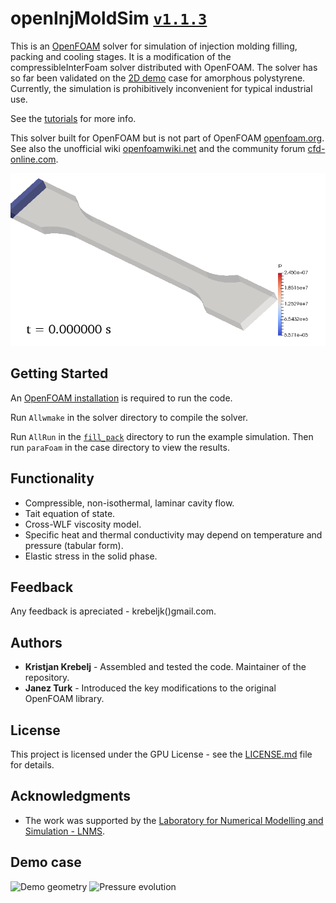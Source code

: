 # openInjMoldSim [`v1.1.3`](VERSION.md)

This is an [OpenFOAM](http://openfoamwiki.net/index.php/Installation) solver for simulation of injection molding filling, packing and cooling stages.
It is a modification of the compressibleInterFoam solver distributed with OpenFOAM.
The solver has so far been validated on the [2D demo](https://nbviewer.jupyter.org/github/krebeljk/openInjMoldSim/blob/master/tutorials/Tutorials.ipynb) case for amorphous polystyrene.
Currently, the simulation is prohibitively inconvenient for typical industrial use.

See the [tutorials](https://nbviewer.jupyter.org/github/krebeljk/openInjMoldSim/blob/master/tutorials/Tutorials.ipynb) for more info.

This solver built for OpenFOAM but is not part of OpenFOAM [openfoam.org](https://openfoam.org/). See also the unofficial wiki
[openfoamwiki.net](https://openfoamwiki.net/index.php/Main_Page) and the community forum
[cfd-online.com](https://www.cfd-online.com/Forums/openfoam/).

![oimsDogbone](oimsDogbone.gif)

## Getting Started

An [OpenFOAM installation](http://openfoamwiki.net/index.php/Installation) is required to run the code.

Run `Allwmake` in the solver directory to compile the solver.

Run `AllRun` in the [`fill_pack`](/tutorials/demo/fill_pack) directory to run the example simulation. Then run `paraFoam` in the case directory to view the results.

## Functionality

* Compressible, non-isothermal, laminar cavity flow.
* Tait equation of state.
* Cross-WLF viscosity model.
* Specific heat and thermal conductivity may depend on temperature and pressure (tabular form).
* Elastic stress in the solid phase.

## Feedback

Any feedback is apreciated - krebeljk()gmail.com.

## Authors

* **Kristjan Krebelj** - Assembled and tested the code. Maintainer of the repository.
* **Janez Turk** - Introduced the key modifications to the original OpenFOAM library.

## License

This project is licensed under the GPU License - see the [LICENSE.md](LICENSE.md) file for details.

## Acknowledgments

* The work was supported by the [Laboratory for Numerical Modelling and Simulation - LNMS](http://lab.fs.uni-lj.si/lnms/).

## Demo case
![Demo geometry](/tutorials/demo/demo_geom.png)
![Pressure evolution](/tutorials/demo/plot.png)
